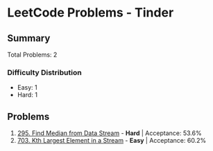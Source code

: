 # LeetCode Problems - Tinder

## Summary
Total Problems: 2

### Difficulty Distribution

- Easy: 1
- Hard: 1

## Problems

1. [295. Find Median from Data Stream](https://leetcode.com/problems/find-median-from-data-stream/) - **Hard** | Acceptance: 53.6%
2. [703. Kth Largest Element in a Stream](https://leetcode.com/problems/kth-largest-element-in-a-stream/) - **Easy** | Acceptance: 60.2%